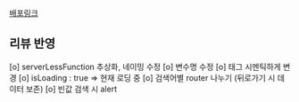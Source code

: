 [배포링크](https://movie-hun-vue.vercel.app/)

## 리뷰 반영 

[o] serverLessFunction 추상화, 네이밍 수정
[o] 변수명 수정
[o] 태그 시멘틱하게 변경
[o] isLoading : true => 현재 로딩 중
[o] 검색어별 router 나누기 (뒤로가기 시 데이터 보존)
[o] 빈값 검색 시 alert
